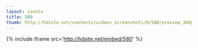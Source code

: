 ```yaml
---
layout: sieutv
title: 580
thumb: http://hdsite.net/contents/videos_screenshots/0/580/preview_360p.mp4.jpg
---
```

{% include iframe src='http://hdsite.net/embed/580' %}
 
